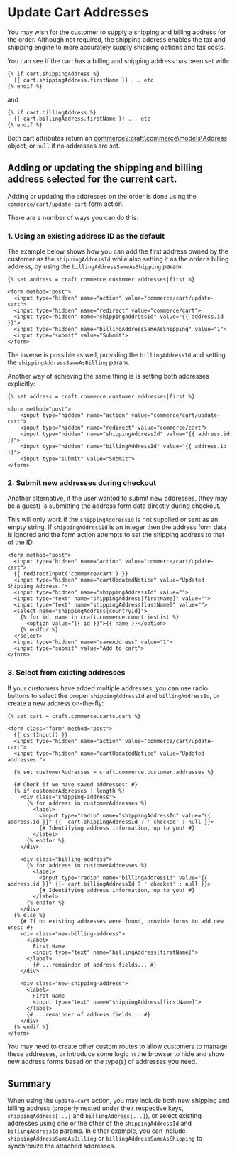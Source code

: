 # Update Cart Addresses

You may wish for the customer to supply a shipping and billing address for the order. Although not required, the shipping address enables the tax and shipping engine to more accurately supply shipping options and tax costs.

You can see if the cart has a billing and shipping address has been set with:

```twig
{% if cart.shippingAddress %}
  {{ cart.shippingAddress.firstName }} ... etc
{% endif %}
```
and
```twig
{% if cart.billingAddress %}
  {{ cart.billingAddress.firstName }} ... etc
{% endif %}
```

Both cart attributes return an <commerce2:craft\commerce\models\Address> object, or `null` if no addresses are set.

## Adding or updating the shipping and billing address selected for the current cart.

Adding or updating the addresses on the order is done using the `commerce/cart/update-cart` form action.

There are a number of ways you can do this:

### 1. Using an existing address ID as the default

The example below shows how you can add the first address owned by the customer as the `shippingAddressId` while also setting it as the order’s billing address, by using the `billingAddressSameAsShipping` param:

```twig
{% set address = craft.commerce.customer.addresses|first %}

<form method="post">
  <input type="hidden" name="action" value="commerce/cart/update-cart">
  <input type="hidden" name="redirect" value="commerce/cart">
  <input type="hidden" name="shippingAddressId" value="{{ address.id }}">
  <input type="hidden" name="billingAddressSameAsShipping" value="1">
  <input type="submit" value="Submit">
</form>
```

The inverse is possible as well, providing the `billingAddressId` and setting the `shippingAddressSameAsBilling` param.

Another way of achieving the same thing is is setting both addresses explicitly:

```twig
{% set address = craft.commerce.customer.addresses|first %}

<form method="post">
    <input type="hidden" name="action" value="commerce/cart/update-cart">
    <input type="hidden" name="redirect" value="commerce/cart">
    <input type="hidden" name="shippingAddressId" value="{{ address.id }}">
    <input type="hidden" name="billingAddressId" value="{{ address.id }}">
    <input type="submit" value="Submit">
</form>
```

### 2. Submit new addresses during checkout

Another alternative, if the user wanted to submit new addresses, (they may be a guest) is submitting the address form data directly during checkout.

This will only work if the `shippingAddressId` is not supplied or sent as an empty string. If `shippingAddressId` is an integer then the address form data is ignored and the form action attempts to set the shipping address to that of the ID.

```twig
<form method="post">
  <input type="hidden" name="action" value="commerce/cart/update-cart">
  {{ redirectInput('commerce/cart') }}
  <input type="hidden" name="cartUpdatedNotice" value="Updated Shipping Address.">
  <input type="hidden" name="shippingAddressId" value="">
  <input type="text" name="shippingAddress[firstName]" value="">
  <input type="text" name="shippingAddress[lastName]" value="">
  <select name="shippingAddress[countryId]">
    {% for id, name in craft.commerce.countriesList %}
      <option value="{{ id }}">{{ name }}</option>
    {% endfor %}
  </select>
  <input type="hidden" name="sameAddress" value="1">
  <input type="submit" value="Add to cart">
</form>
```

### 3. Select from existing addresses

If your customers have added multiple addresses, you can use radio buttons to select the proper `shippingAddressId` and `billingAddressId`, or create a new address on-the-fly:

```twig
{% set cart = craft.commerce.carts.cart %}

<form class="form" method="post">
  {{ csrfInput() }}
  <input type="hidden" name="action" value="commerce/cart/update-cart">
  <input type="hidden" name="cartUpdatedNotice" value="Updated addresses.">

  {% set customerAddresses = craft.commerce.customer.addresses %}

  {# Check if we have saved addresses: #}
  {% if customerAddresses | length %}
    <div class="shipping-address">
      {% for address in customerAddresses %}
        <label>
          <input type="radio" name="shippingAddressId" value="{{ address.id }}" {{- cart.shippingAddressId ? ' checked' : null }}>
          {# Identifying address information, up to you! #}
        </label>
      {% endfor %}
    </div>

    <div class="billing-address">
      {% for address in customerAddresses %}
        <label>
          <input type="radio" name="billingAddressId" value="{{ address.id }}" {{- cart.billingAddressId ? ' checked' : null }}>
          {# Identifying address information, up to you! #}
        </label>
      {% endfor %}
    </div>
  {% else %}
    {# If no existing addresses were found, provide forms to add new ones: #}
    <div class="new-billing-address">
      <label>
        First Name
        <input type="text" name="billingAddress[firstName]">
      </label>
        {# ...remainder of address fields... #}
    </div>

    <div class="new-shipping-address">
      <label>
        First Name
        <input type="text" name="shippingAddress[firstName]">
      </label>
      {# ...remainder of address fields... #}
    </div>
  {% endif %}
</form>
```

You may need to create other custom routes to allow customers to manage these addresses, or introduce some logic in the browser to hide and show new address forms based on the type(s) of addresses you need.

## Summary

When using the `update-cart` action, you may include both new shipping and billing address (properly nested under their respective keys, `shippingAddress[...]` and `billingAddress[...]`), or select existing addresses using one or the other of the `shippingAddressId` and `billingAddressId` params. In either example, you can include `shippingAddressSameAsBilling` or `billingAddressSameAsShipping` to synchronize the attached addresses.
